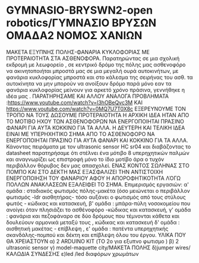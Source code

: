 # GYMNASIO-BRYSWN2-open robotics/ΓΥΜΝΑΣΙΟ ΒΡΥΣΩΝ ΟΜΑΔΑ2 ΝΟΜΟΣ ΧΑΝΙΩΝ
ΜΑΚΕΤΑ ΕΞΥΠΝΗΣ ΠΟΛΗΣ-ΦΑΝΑΡΙΑ ΚΥΚΛΟΦΟΡΙΑΣ ΜΕ ΠΡΟΤΕΡΑΙΟΤΗΤΑ ΣΤΑ ΑΣΘΕΝΟΦΟΡΑ.
Παρατηρώντας σε μια σχολική εκδρομή με λεωφορείο , σε κεντρικό δρόμο της πόλης μας ασθενοφόρο να ακινητοποιήται μπροστά μας σε μια μεγαλή ουρά αυτοκινήτων, με φανάρια κυκλοφορίας μπροστά και στο κάλεσμα της σειρήνας του ασθ. τα αυτοκίνητα να μην μπορούν να ανοίξουν δρόμο παρά μόνο εαν τα φανάρια κυκλοφορίας μείνουν για αρκετό χρόνο πράσινα, γεννήθηκε η ιδέα μας .
ΠΑΡΑΤΗΡΗΣΑΜΕ ΚΑΙ ΑΛΛΟΥ ΑΝΑΛΟΓΑ ΠΡΟΒΛΗΜΑΤΑ :https://www.youtube.com/watch?v=l3hOBeQvc3M  ΚΑΙ https://www.youtube.com/watch?v=0MQ7U7T0X8c
 ΕΞΕΡΕΥΝΟΥΜΕ ΤΟΝ ΤΡΟΠΟ ΝΑ ΤΟΥΣ ΔΩΣΟΥΜΕ ΠΡΟΤΕΡΑΙΟΤΗΤΑ
Η ΑΡΧΙΚΗ ΙΔΕΑ ΗΤΑΝ ΑΠΟ ΤΟ ΜΟΤΙΒΟ ΗΧΟΥ ΤΩΝ ΑΣΘΕΝΟΦΟΡΩΝ ΝΑ ΕΝΕΡΓΟΠΟΙΗΤΑΙ ΠΡΑΣΙΝΟ ΦAΝΑΡΙ ΓΙΑ ΑΥΤΑ ΚΟΚΚΙΝΟ ΓΙΑ ΤΑ ΑΛΛΑ.
Η ΔΕΥΤΕΡΗ ΚΑΙ ΤΕΛΙΚΗ ΙΔΕΑ ΕΙΝΑΙ ΜΕ ΥΠΕΡΗΧΗΤΙΚΟ ΣΗΜΑ ΑΠΟ ΤΟ ΑΣΘΕΝΟΦΟΡΟ ΝΑ ΕΝΕΡΓΟΠΟΙΗΤΑΙ ΠΡΑΣΙΝΟ ΓΙΑ ΑΥΤΑ ΦΑΝΑΡΙ ΚΑΙ ΚΟΚΚΙΝΟ ΓΙΑ ΤΑ ΑΛΛΑ.
Κάνοντας πειράματα με τον ultrasonic sensor HC sr04 και διαβάζοντας το datasheet παρατηρήσαμε ότι στέλνει ένα μότιβο 8 υπερηχητικών παλμών και αναγνωρίζει ως επιστροφή μόνο το ίδιο μοτίβο άρα ο τυχόν περιβάλλον θόρυβος δεν μας απασχολεί.
ΕΝΑΣ ΚΟΝΤΟΣ ΣΩΛΗΝΑΣ ΣΤΟ ΠΟΜΠΟ ΚΑΙ ΣΤΟ ΔΕΚΤΗ ΜΑΣ ΕΞΑΣΦΑΛΙΖΕΙ ΤΗΝ ΑΝΤΙΣΤΟΙΧΗ ΕΝΕΡΓΟΠΟΙΗΣΗ ΤΟΥ ΦΑΝΑΡΙΟΥ ΑΦΟΥ Η ΑΠΟΡΟΦΗΤΙΚΟΤΗΤΑ ΛΌΓΩ ΠΟΛΛΩΝ ΑΝΑΚΛΑΣΕΩΝ ΕΞΑΛΕΙΦΕΙ ΤΟ ΣΗΜΑ.
Επιμερισμός εργασιών: 
α' ομάδα : σταδιακός φωτισμός πόλης-μακέτα (όσο μειώνεται ο περιβάλλον φωτισμός -ldr αισθητήρας- τόσο αυξάνει ο φωτισμός από τους στύλους φωτός - κώδικας και κατασκευή,
β' ομάδα : μπάρα-πύλη νοσοκομείου που ανοίγει όταν πλησιάζει το ασθένοφόρο -κώδικας και κατασκευή,
γ' ομάδα : φανάρια και πεζοφάναρο σε δύο δρόμους που τέμνονται κάθετα και δουλεύουν αρμονικά μεταξύ τους , κώδικας και κατασκευή
δ' ομάδα : αισθητική μακέτας - επίβλεψη ,
ε' ομάδα : πατέντα υπερηχητικής σκανδάλης-πομπού και δέκτη και επίβλεψη όλου του έργου.
ΥΛΙΚΑ ΠΟΥ ΘΑ ΧΡΕΙΑΣΤΟΥΝ
α) 2 ARDUINO KIT (ΤΟ 2ο για εξυπνο φωτισμο )
β) 2 ultrasonic sensor
γ) model-maquette city/ΜΑΚΕΤΑ ΠΟΛΗΣ
δ)jumper wires/ΚΑΛΩΔΙΑ ΣΥΝΔΕΣΗΣ
ε)led /led διαφόρων χρωμάτων


